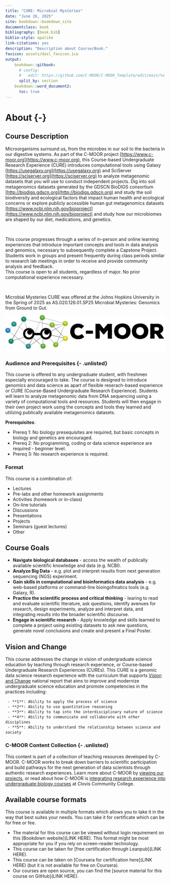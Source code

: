 ```yaml
---
title: "CURE: Microbial Mysteries"
date: "June 26, 2025"
site: bookdown::bookdown_site
documentclass: book
bibliography: [book.bib]
biblio-style: apalike
link-citations: yes
description: "Description about Course/Book."
favicon: assets/dasl_favicon.ico
output:
    bookdown::gitbook:
      # config:
      #   edit: https://github.com/C-MOOR/C-MOOR_Template/edit/main/%s
      split_by: section
    bookdown::word_document2:
      toc: true
---
```


# About {-}

## Course Description

Microorganisms surround us, from the microbes in our soil to the bacteria in our digestive systems.  As part of the C-MOOR project [https://www.c-moor.org](https://www.c-moor.org), this Course-based Undergraduate Research Experience (CURE) introduces computational tools using Galaxy [https://usegalaxy.org](https://usegalaxy.org) and SciServer [https://sciserver.org](https://sciserver.org) to analyze metagenomic datasets that you will use to conduct independent projects.  Dig into soil metagenomics datasets generated by the GDSCN BioDIGS consortium [http://biodigs.gdscn.org](http://biodigs.gdscn.org) and study the soil biodiversity and ecological factors that impact human health and ecological concerns or explore publicly accessible human gut metagenomics datasets [https://www.ncbi.nlm.nih.gov/bioproject](https://www.ncbi.nlm.nih.gov/bioproject) and study how our microbiomes are shaped by our diet, medications, and genetics.  

<br> 

This course progresses through a series of in-person and online learning experiences that introduce important concepts and tools in data analysis and genomics, necessary to subsequently complete a Capstone Project. 
Students work in groups and present frequently during class periods similar to research lab meetings in order to receive and provide community analysis and feedback.  
This course is open to all students, regardless of major.  No prior computational experience necessary.

<br>

Microbial Mysteries CURE was offered at the Johns Hopkins University in the Spring of 2025 as AS.020.126.01.SP25 Microbial Mysteries: Genomics from Ground to Gut.


![(\#fig:unnamed-chunk-1)C-MOOR logo](assets/C-MOOR_Template/c-moor-logo-horizontal.png)

### Audience and Prerequisites {- .unlisted}

This course is offered to any undergraduate student, with freshmen especially encouraged to take. The course is designed to introduce genomics and data science as apart of flexible reserach-based experience or CURE (Course-Based Undergraduate Research Experience). Students will learn to analyze metagenomic data from DNA sequencing using a variety of computational tools and resources. Students will then engage in their own project work using the concepts and tools they learned and utilizing publically available metagenomics datasets.

**Prerequisites**:

- Prereq 1: No biology presequisites are required, but basic concepts in biology and genetics are encouraged.
- Prereq 2: No programming, coding or data science experience are required - beginner level.
- Prereq 3: No research experience is required.
  

### Format 

This course is a combination of:
- Lectures
- Pre-labs and other homework assignments
- Activities (homework or in-class)
- On-line tutorials
- Discussions
- Presentations
- Projects
- Seminars (guest lectures)
- Other


## Course Goals

- **Navigate biological databases** - access the wealth of publically available scientific knowledge and data (e.g. NCBI).
- **Analyze Big Data** - e.g. plot and interpret results from next generation sequencing (NGS) experiment.
- **Gain skills in computational and bioinformatics data analysis** - e.g. web-based platforms or command-line bioingofmatics tools (e.g. Galaxy, R).
- **Practice the scientific process and critical thinking** -  learing to read and evaluate scientific literature, ask questions, identify avenues for research, design experiments, analyze and interpret data, and integrating results into the broader scientific discourse.
- **Engage in scientific research** - Apply knowledge and skills learned to complete a project using existing datasets to ask new questions, generate novel conclusions and create and present a Final Poster.


## Vision and Change

This course addresses the change in vision of undergraduate science education by teaching through research experience, or Course-based Undergraduate Research Experiences (CUREs). 
This CURE is a genomic data science research experience with the curriculum that supports [Vision and Change](https://nabt.org/files/galleries/Vision-and-Change-Final-Report.pdf) national report that aims to improve and modernize undergraduate science education and promote competencies in the practices including:

     - **1**: Ability to apply the process of science
     - **2**: Ability to use quantitative reasoning
     - **3**: Ability to tap into the interdisciplinary nature of science
     - **4**: Ability to communicate and collaborate with other disciplines
     - **5**: Ability to understand the relationship between science and society


### C-MOOR Content Collection {- .unlisted}


This content is part of a collection of teaching resources developed by C-MOOR.  C-MOOR works to break down barriers to scientific participation and build pathways for the next generation of data scientists through authentic research experiences.  Learn more about C-MOOR by [viewing our projects](https://github.com/c-moor), or read about how C-MOOR is [integrating research experience into undergraduate biology courses](https://www.cloviscollege.edu/alumni-and-community/c-moor/c-moor.html) at Clovis Community College.


## Available course formats

This course is available in multiple formats which allows you to take it in the way that best suites your needs. You can take it for certificate which can be for free or fee.

- The material for this course can be viewed without login requirement on this [Bookdown website](LINK HERE). This format might be most appropriate for you if you rely on screen-reader technology.
- This course can be taken for [free certification through Leanpub](LINK HERE).
- This course can be taken on [Coursera for certification here](LINK HERE) (but it is not available for free on Coursera).
- Our courses are open source, you can find the [source material for this course on GitHub](LINK HERE). 

